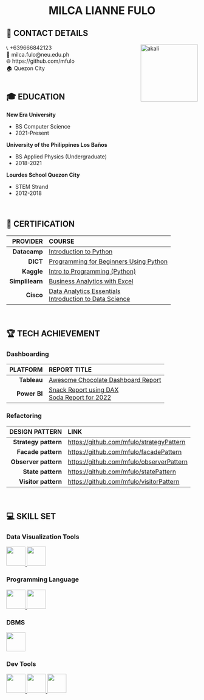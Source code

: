 <!-- Name here. -->
**<h1 align="center">MILCA LIANNE FULO</h1>**

<!-- Contact Details here. -->
## 👤 CONTACT DETAILS
<!-- Image here. -->
<img align="right" alt="akali" width="150" src="https://github.com/mfulo/mfulo/assets/142382665/68def519-1b20-42f8-936c-6d439dc459c4">
📞 +639666842123 <br>
📧 milca.fulo@neu.edu.ph <br>
🌐 https://github.com/mfulo <br>
🏠︎ Quezon City <br>



<br>

## 🎓 EDUCATION

**New Era University**
- BS Computer Science
- 2021-Present

**University of the Philippines Los Baños**
- BS Applied Physics (Undergraduate)
- 2018-2021

**Lourdes School Quezon City**
- STEM Strand
- 2012-2018

<br>

## 📜 CERTIFICATION
  
|         **PROVIDER**       |                  **COURSE**                |
|---------------------------:|:-------------------------------------------|
| **Datacamp**               | [Introduction to Python](https://www.datacamp.com/completed/statement-of-accomplishment/course/c085179bad28306ea1277d7e00fc48c0e4711c35) |
| **DICT**                   | [Programming for Beginners Using Python]() |
| **Kaggle**                 | [Intro to Programming (Python)](https://www.kaggle.com/learn/certification/milcafulo/intro-to-programming) |
| **Simplilearn**            | [Business Analytics with Excel]() |
| **Cisco**                  | [Data Analytics Essentials](https://www.credly.com/badges/409720e2-4ff5-4e45-a0a5-f9e3f6e484bb/public_url)<br>[Introduction to Data Science](https://www.credly.com/badges/ac12eadf-0b3e-446d-a0ff-53a53ee37e16/public_url) |

<br>

## 🏆 TECH ACHIEVEMENT

### Dashboarding
|        **PLATFORM**        |             **REPORT TITLE**                |
|---------------------------:|:--------------------------------------------|
| **Tableau**                | [Awesome Chocolate Dashboard Report](https://public.tableau.com/app/profile/milca.fulo/viz/AwesomeChocolateDashboardReport_17156819785960/Dashboard1)          |
| **Power BI**               | [Snack Report using DAX](https://app.powerbi.com/view?r=eyJrIjoiMDdlYWM0OWUtNDQ4MS00NWY0LTk1MDItZjAxOTQ5NDM4ZjFlIiwidCI6IjUwZGQ1NjhmLTYwNTMtNDJkOC04NTEzLTk1NmU3N2RhZDY3NyIsImMiOjEwfQ%3D%3D) <br> [Soda Report for 2022](https://app.powerbi.com/view?r=eyJrIjoiYjc1ZDA0MzctZWI5ZC00ODcwLWIwZTAtNmY5MjU5YzU5ZDE5IiwidCI6IjUwZGQ1NjhmLTYwNTMtNDJkOC04NTEzLTk1NmU3N2RhZDY3NyIsImMiOjEwfQ%3D%3D)          |

### Refactoring 
|        **DESIGN PATTERN**        |             **LINK**                |
|---------------------------:|:------------------------------------------|
| **Strategy pattern**       | https://github.com/mfulo/strategyPattern  |
| **Facade pattern**         | https://github.com/mfulo/facadePattern    |
| **Observer pattern**       | https://github.com/mfulo/observerPattern  |
| **State pattern**          | https://github.com/mfulo/statePattern     |
| **Visitor pattern**        | https://github.com/mfulo/visitorPattern   |

<br>

## 💻 SKILL SET
### Data Visualization Tools
<!-- Powerbi -->
<a href="https://app.powerbi.com/singleSignOn?ru=https%3A%2F%2Fapp.powerbi.com%2F%3FnoSignUpCheck%3D1" target="_blank"> 
    <img src="https://github.com/mfulo/mfulo/assets/142382665/b9c1bfb2-b8af-46f6-8c5b-9ac9033f908e" height="50"/> 
</a> 
<!-- Tableau -->
<a href="https://public.tableau.com/app/discover" target="_blank"> 
    <img src="https://github.com/mfulo/mfulo/assets/142382665/4e2fea5a-0a39-4b21-8116-deb638cc46b7" height="50"/> 
</a>


### Programming Language
<!-- Java -->
<a href="https://www.java.com/en/" target="_blank"> 
    <img src="https://github.com/mfulo/mfulo/assets/142382665/48b88607-4f76-4300-98cc-ffca8832c348" height="50"/> 
</a> 
<!-- Python -->
<a href="https://www.python.org/" target="_blank"> 
    <img src="https://github.com/mfulo/mfulo/assets/142382665/60d57073-9beb-47f9-9319-1af070e0fb93" height="50"/> 
</a> 


### DBMS
<!-- DB2 -->
<a href="https://www.ibm.com/db2" target="_blank"> 
    <img src="https://github.com/mfulo/mfulo/assets/142382665/12fae7c5-9df6-42bc-8283-b132a0638803" height="50"/> 
</a> 


### Dev Tools
<!-- Jaspersoft -->
<a href="https://community.jaspersoft.com/forums/topic/48468-export-report-as-an-image/" target="_blank"> 
    <img src="https://github.com/mfulo/mfulo/assets/142382665/011d0f58-8d39-4b04-9c3e-8a96c46c1681" height="50"/> 
</a> 
<!-- Lucidchart -->
<a href="https://www.lucidchart.com/pages/landing?utm_source=google&utm_medium=cpc&utm_campaign=_chart_en_tier3_mixed_search_brand_exact_&km_CPC_CampaignId=1484560207&km_CPC_AdGroupID=60168114191&km_CPC_Keyword=lucidchart&km_CPC_MatchType=e&km_CPC_ExtensionID=&km_CPC_Network=g&km_CPC_AdPosition=&km_CPC_Creative=442433234360&km_CPC_TargetID=kwd-33511936169&km_CPC_Country=1011171&km_CPC_Device=c&km_CPC_placement=&km_CPC_target=&gad_source=1&gclid=Cj0KCQjwhb60BhClARIsABGGtw8LNQ4ASOcNJG3OccyvDQJvJMgg4TRlcDTfFcRsBYxRKJRzQfTxoKEaAh-rEALw_wcB" target="_blank"> 
    <img src="https://github.com/mfulo/mfulo/assets/142382665/414ff844-316e-47cc-864b-d606b93c02d3" height="50"/> 
</a> 
<!-- Eclipse -->
<a href="https://eclipseide.org/" target="_blank"> 
    <img src="https://github.com/mfulo/mfulo/assets/142382665/dbf5dc8a-64b9-4b8d-a005-54146a100b19" height="50"/> 
</a> 
